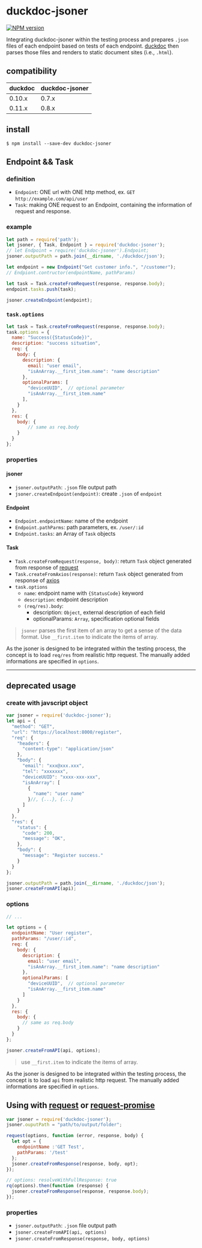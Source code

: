 # duckdoc-jsoner

[![NPM version](https://img.shields.io/npm/v/duckdoc-jsoner.svg?style=flat-square)](https://npmjs.org/package/duckdoc-jsoner)

Integrating duckdoc-jsoner within the testing process and prepares `.json` files of each endpoint based on tests of each endpoint. [duckdoc][duckdoc] then parses those files and renders to static document sites (i.e., `.html`).

## compatibility

duckdoc | duckdoc-jsoner
--- | ---
0.10.x | 0.7.x
0.11.x | 0.8.x

## install
```
$ npm install --save-dev duckdoc-jsoner
```

## Endpoint && Task

### definition

- `Endpoint`: ONE url with ONE http method, ex. `GET` `http://example.com/api/user`
- `Task`: making ONE request to an Endpoint, containing the information of request and response.

### example
```js
let path = require('path');
let jsoner, { Task, Endpoint } = require('duckdoc-jsoner');
// let Endpoint = require('duckdoc-jsoner').Endpoint;
jsoner.outputPath = path.join(__dirname, './duckdoc/json');

let endpoint = new Endpoint("Get customer info.", "/customer");
// Endpiont.contructor(endpointName, pathParams)

let task = Task.createFromRequest(response, response.body);
endpoint.tasks.push(task);

jsoner.createEndpoint(endpoint);

```

### `task.options`
```js
let task = Task.createFromRequest(response, response.body);
task.options = {
  name: "Success({StatusCode})",
  description: "success situation",
  req: {
    body: {
      description: {
        email: "user email",
        "isAnArray.__first_item.name": "name description"
      },
      optionalParams: [
        "deviceUUID",  // optional parameter
        "isAnArray.__first_item.name"
      ],
    }
  },
  res: {
    body: {
        // same as req.body
    }
  }
};
```
### properties

#### jsoner
- `jsoner.outputPath`: `.json` file output path
- `jsoner.createEndpoint(endpoint)`: create `.json` of `endpoint`

#### Endpoint
- `Endpoint.endpointName`: name of the endpoint
- `Endpoint.pathParms`: path parameters, ex. `/user/:id`
- `Endpoint.tasks`: an Array of `Task` objects

#### Task
- `Task.createFromRequest(response, body)`: return `Task` object generated from response of [request][request]
- `Task.createFromAxios(response)`: return `Task` object generated from response of [axios][axios]
- `task.options`
	- `name`: endpoint name with `{StatusCode}` keyword
	- `description`: endpoint description
	- `(req/res).body`:
		- description: `Object`, external description of each field
		- optionalParams: `Array`, specification optional fields

> `jsoner` parses the first item of an array to get a sense of the data format. Use `__first.item` to indicate the items of array.

As the jsoner is designed to be integrated within the testing process, the concept is to load `req/res` from realistic http request. The manually added informations are specified in `options`.

----
## deprecated usage

### create with javscript object

```javascript
var jsoner = require('duckdoc-jsoner');
let api = {
  "method": "GET",
  "url": "https://localhost:8000/register",
  "req": {
    "headers": {
      "content-type": "application/json"
    },
    "body": {
      "email": "xxx@xxx.xxx",
      "tel": "xxxxxxx",
      "deviceUUID": "xxxx-xxx-xxx",
      "isAnArray": [
        {
          "name": "user name"
        }//, {...}, {...}
      ]
    }
  },
  "res": {
    "status": {
      "code": 200,
      "message": "OK",
    },
    "body": {
      "message": "Register success."
    }
  }
};

jsoner.outputPath = path.join(__dirname, './duckdoc/json');
jsoner.createFromAPI(api);
```

### options
```javascript
// ...

let options = {
  endpointName: "User register",
  pathParams: "/user/:id",
  req: {
    body: {
      description: {
        email: "user email",
        "isAnArray.__first_item.name": "name description"
      },
      optionalParams: [
        "deviceUUID",  // optional parameter
        "isAnArray.__first_item.name"
      ]
    }
  },
  res: {
    body: {
      // same as req.body
    }
  }
};

jsoner.createFromAPI(api, options);
```

> use `__first.item` to indicate the items of array.

As the jsoner is designed to be integrated within the testing process, the concept is to load `api` from realistic http request. The manually added informations are specified in `options`.


## Using with [request][request] or [request-promise](https://www.npmjs.com/package/request-promise)

```javascript
var jsoner = require('duckdoc-jsoner');
jsoner.ouputPath = "path/to/output/folder";

request(options, function (error, response, body) {
  let opt = {
    endpointName :'GET Test', 
    pathParams: '/test'
  };
  jsoner.createFromResponse(response, body, opt);
});

// options: resolveWithFullResponse: true
rq(options).then(function (response) {
  jsoner.createFromResponse(response, response.body);
});

```

### properties
- `jsoner.outputPath`: `.json` file output path
- `jsoner.createFromAPI(api, options)`
- `jsoner.createFromResponse(response, body, options)`

[duckdoc]: https://github.com/popodidi/duckdoc
[request]: https://www.npmjs.com/package/request
[axios]: https://github.com/mzabriskie/axios